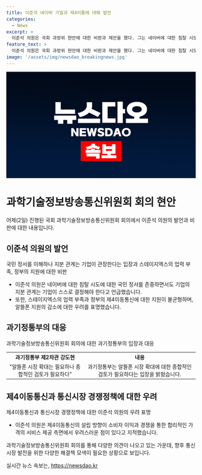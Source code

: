 ```yaml
---
title: 이준석 네이버 기밀과 제4이통에 대해 발언
categories:
  - News
excerpt: >
  이준석 의원은 국회 과방위 현안에 대한 비판과 제안을 했다. 그는 네이버에 대한 침탈 시도로 볼 수 있지만, 지분 관계에 대한 부분은 기업이 관장하는 부분이라며 정부의 일관성 없는 통신시장 정책과 제4이동통신 후보사업자인 스테이지엑스의 업력 부족을 지적했다. 또한 알뜰폰 업체에 대한 정부의 서서히 줄어든 지원과 제4이통의 지원의 냉탕 온탕한 정책을 비판했다.
feature_text: >
  이준석 의원은 국회 과방위 현안에 대한 비판과 제안을 했다. 그는 네이버에 대한 침탈 시도로 볼 수 있지만, 지분 관계에 대한 부분은 기업이 관장하는 부분이라며 정부의 일관성 없는 통신시장 정책과 제4이동통신 후보사업자인 스테이지엑스의 업력 부족을 지적했다. 또한 알뜰폰 업체에 대한 정부의 서서히 줄어든 지원과 제4이통의 지원의 냉탕 온탕한 정책을 비판했다.
image: '/assets/img/newsdao_breakingnews.jpg'
---
```


<p><img src="/assets/img/newsdao_breakingnews.jpg" alt="pcversion 속보" /></p>

<h1 data-ke-size="size26">과학기술정보방송통신위원회 회의 현안</h1>

<p data-ke-size="size16">어제(2일) 진행된 국회 과학기술정보방송통신위원회 회의에서 이준석 의원의 발언과 비판에 대한 내용입니다.</p>

<h2 data-ke-size="size26">이준석 의원의 발언</h2>

<p data-ke-size="size16">국민 정서를 이해하나 지분 관계는 기업이 관장한다는 입장과 스테이지엑스의 업력 부족, 정부의 지원에 대한 비판</p>

<ul>
  <li>이준석 의원은 네이버에 대한 침탈 시도에 대한 국민 정서를 존중하면서도 기업의 지분 관계는 기업이 스스로 결정해야 한다고 언급했습니다.</li>
  <li>또한, 스테이지엑스의 업력 부족과 정부의 제4이동통신에 대한 지원이 불균형하며, 알뜰폰 지원의 감소에 대한 우려를 표명했습니다.</li>
</ul>

<h2 data-ke-size="size26">과기정통부의 대응</h2>

<p data-ke-size="size16">과학기술정보방송통신위원회 회의에 대한 과기정통부의 입장과 대응</p>

<table>
  <tr>
    <td style="text-align: center; height: 17px;"><b>과기정통부 제2차관 강도현</b></td>
    <td style="text-align: center; height: 17px;"><b>내용</b></td>
  </tr>
  <tr>
    <td style="text-align: center; height: 17px;">"알뜰폰 시장 확대는 필요하나 종합적인 검토가 필요하다"</td>
    <td style="text-align: center; height: 17px;">과기정통부는 알뜰폰 시장 확대에 대한 종합적인 검토가 필요하다는 입장을 밝혔습니다.</td>
  </tr>
</table>

<h2 data-ke-size="size26">제4이동통신과 통신시장 경쟁정책에 대한 우려</h2>

<p data-ke-size="size16">제4이동통신과 통신시장 경쟁정책에 대한 이준석 의원의 우려 표명</p>

<ul>
  <li>이준석 의원은 제4이동통신의 설립 방향이 소비자 이익과 경쟁을 통한 합리적인 가격의 서비스 제공 측면에서 우려스러운 점이 있다고 지적했습니다.</li>
</ul>

<p data-ke-size="size16">과학기술정보방송통신위원회 회의를 통해 다양한 의견이 나오고 있는 가운데, 향후 통신시장 발전을 위한 다양한 해결책 모색이 필요한 상황으로 보입니다.</p>
실시간 뉴스 속보는, <a href="https://newsdao.kr" rel="dofollow">https://newsdao.kr</a>


